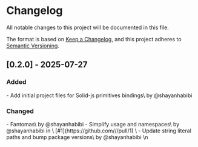 
# Changelog

All notable changes to this project will be documented in this file.

The format is based on [Keep a Changelog](https://keepachangelog.com/en/1.0.0/),
and this project adheres to [Semantic Versioning](https://semver.org/spec/v2.0.0.html).

## [0.2.0] - 2025-07-27

<h3>Added</h3>
- Add initial project files for Solid-js primitives bindings\
 by @shayanhabibi

<h3>Changed</h3>
- Fantomas\
 by @shayanhabibi
- Simplify usage and namespaces\
 by @shayanhabibi in \
[#1](https://github.com///pull/1) \
- Update string literal paths and bump package versions\
 by @shayanhabibi
\n

<!-- generated by git-cliff -->
<!-- using Partas Fake.Tools.GitCliff -->

